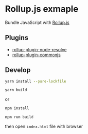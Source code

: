 # Rollup.js exmaple

Bundle JavaScript with [Rollup.js](https://github.com/rollup/rollup)

## Plugins

* [rollup-plugin-node-resolve](https://github.com/rollup/rollup-plugin-node-resolve)
* [rollup-plugin-commonjs](https://github.com/rollup/rollup-plugin-commonjs)

## Develop

```bash
yarn install --pure-lockfile

yarn build
```

or

```bash
npm install

npm run build
```

then open `index.html` file with browser
